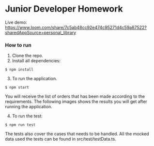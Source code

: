# Junior Developer Homework

Live demo: https://www.loom.com/share/7c5ab48cc92e474c95271d4c59a87522?sharedAppSource=personal_library

### How to run

1. Clone the repo.
2. Install all dependencies:

```
$ npm install
```

3. To run the application.

```
$ npm start
```

You will receive the list of orders that has been made according to the requirements. The following images shows the results you will get after running the application.

4. To run the test:

```
$ npm run test
```

The tests also cover the cases that needs to be handled. All the mocked data used the tests can be found in src/test/testData.ts.
